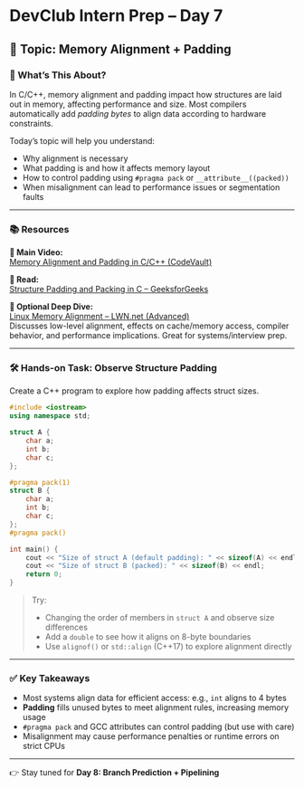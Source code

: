 # DevClub Intern Prep – Day 7

## 📌 Topic: Memory Alignment + Padding

### 🧠 What’s This About?

In C/C++, memory alignment and padding impact how structures are laid out in memory, affecting performance and size. Most compilers automatically add *padding bytes* to align data according to hardware constraints.

Today’s topic will help you understand:
- Why alignment is necessary
- What padding is and how it affects memory layout
- How to control padding using `#pragma pack` or `__attribute__((packed))`
- When misalignment can lead to performance issues or segmentation faults

---

### 📚 Resources

**🎥 Main Video:**  
[Memory Alignment and Padding in C/C++ (CodeVault)](https://youtu.be/hpPmH_-vYWo?si=1HlS5OSE4jhQxiaZ)

**📖 Read:**  
[Structure Padding and Packing in C – GeeksforGeeks](https://www.geeksforgeeks.org/structure-member-alignment-padding-and-data-packing/)

**🧠 Optional Deep Dive:**  
[Linux Memory Alignment – LWN.net (Advanced)](https://lwn.net/Articles/250967/)  
Discusses low-level alignment, effects on cache/memory access, compiler behavior, and performance implications. Great for systems/interview prep.

---

### 🛠️ Hands-on Task: Observe Structure Padding

Create a C++ program to explore how padding affects struct sizes.

```cpp
#include <iostream>
using namespace std;

struct A {
    char a;
    int b;
    char c;
};

#pragma pack(1)
struct B {
    char a;
    int b;
    char c;
};
#pragma pack()

int main() {
    cout << "Size of struct A (default padding): " << sizeof(A) << endl;
    cout << "Size of struct B (packed): " << sizeof(B) << endl;
    return 0;
}
```

> Try:
> - Changing the order of members in `struct A` and observe size differences
> - Add a `double` to see how it aligns on 8-byte boundaries
> - Use `alignof()` or `std::align` (C++17) to explore alignment directly

---

### ✅ Key Takeaways

- Most systems align data for efficient access: e.g., `int` aligns to 4 bytes
- **Padding** fills unused bytes to meet alignment rules, increasing memory usage
- `#pragma pack` and GCC attributes can control padding (but use with care)
- Misalignment may cause performance penalties or runtime errors on strict CPUs

---

👉 Stay tuned for **Day 8: Branch Prediction + Pipelining**

